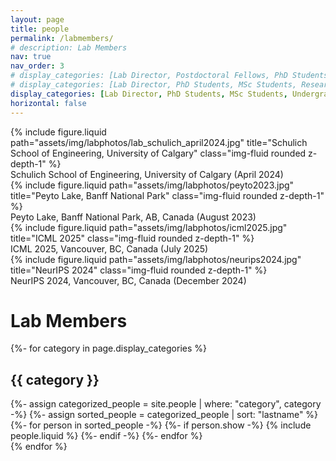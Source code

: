 ```yaml
---
layout: page
title: people
permalink: /labmembers/
# description: Lab Members
nav: true
nav_order: 3
# display_categories: [Lab Director, Postdoctoral Fellows, PhD Students, MSc Students, Research Associates, Undergraduates, Collaborators, Alumni]
# display_categories: [Lab Director, PhD Students, MSc Students, Research Assistants, Undergraduates, High School, Alumni]
display_categories: [Lab Director, PhD Students, MSc Students, Undergraduates, Alumni]
horizontal: false
---
```


<div class="row align-items-center">
    <div class="col-sm">
      <div class="col-sm mt-3 mt-md-0">
          {% include figure.liquid path="assets/img/labphotos/lab_schulich_april2024.jpg" title="Schulich School of Engineering, University of Calgary" class="img-fluid rounded z-depth-1" %}
          <div class="caption">
              Schulich School of Engineering, University of Calgary (April 2024)
          </div>
      </div>
      <div class="col-sm mt-3 mt-md-0">
          {% include figure.liquid path="assets/img/labphotos/peyto2023.jpg" title="Peyto Lake, Banff National Park" class="img-fluid rounded z-depth-1" %}
          <div class="caption">
              Peyto Lake, Banff National Park, AB, Canada (August 2023)
          </div>
      </div>
    </div>
    <div class="col-sm">
      <div class="col-sm mt-3 mt-md-0">
          {% include figure.liquid path="assets/img/labphotos/icml2025.jpg" title="ICML 2025" class="img-fluid rounded z-depth-1" %}
          <div class="caption">
              ICML 2025, Vancouver, BC, Canada (July 2025)
          </div>
      </div>
      <div class="col-sm mt-3 mt-md-0">
          {% include figure.liquid path="assets/img/labphotos/neurips2024.jpg" title="NeurIPS 2024" class="img-fluid rounded z-depth-1" %}
          <div class="caption">
              NeurIPS 2024, Vancouver, BC, Canada (December 2024)
          </div>
      </div>
    </div>
</div>

# Lab Members

<!-- pages/people.md -->
<div class="people">
  <!-- Display categorized people -->
  {%- for category in page.display_categories %}
  <h2 class="category">{{ category }}</h2>
  {%- assign categorized_people = site.people | where: "category", category -%}
  {%- assign sorted_people = categorized_people | sort: "lastname" %}
  <!-- Generate cards for each person -->
  <div class="grid">
    {%- for person in sorted_people -%}
      {%- if person.show -%}
        {% include people.liquid %}
      {%- endif -%}
    {%- endfor %}
  </div>
  {% endfor %}
</div>
